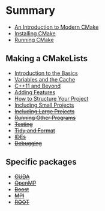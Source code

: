 # Summary

* [An Introduction to Modern CMake](README.md)
* [Installing CMake](chapters/installing.md)
* [Running CMake](chapters/running.md)

## Making a CMakeLists

* [Introduction to the Basics](chapters/basics.md)
* [Variables and the Cache](chapters/options.md)
* [C++11 and Beyond](chapters/cpp11.md)
* [Adding Features](chapters/features.md)
* [How to Structure Your Project](chapters/structure.md)
* [Including Small Projects](chapters/smallinc.md)
* ~~[Including Large Projects](chapters/largeinc.md)~~
* ~~[Running Other Programs](chapters/programs.md)~~
* ~~[Testing](chapters/testing.md)~~
* ~~[Tidy and Format](chapters/tidy.md)~~
* ~~[IDEs](chapters/IDEs.md)~~
* ~~[Debugging](chapters/debug.md)~~

## Specific packages

* ~~[CUDA](specifics/CUDA.md)~~
* ~~[OpenMP](specifics/OpenMP.md)~~
* ~~[Boost](specifics/Boost.md)~~
* ~~[MPI](specifics/MPI.md)~~
* ~~[ROOT](specifics/ROOT.md)~~

